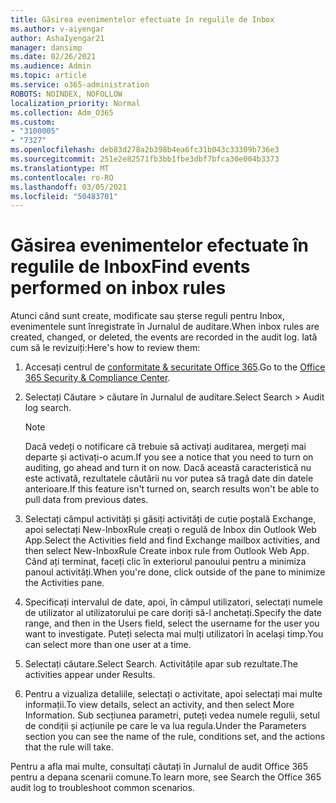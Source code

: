 ```yaml
---
title: Găsirea evenimentelor efectuate în regulile de Inbox
ms.author: v-aiyengar
author: AshaIyengar21
manager: dansimp
ms.date: 02/26/2021
ms.audience: Admin
ms.topic: article
ms.service: o365-administration
ROBOTS: NOINDEX, NOFOLLOW
localization_priority: Normal
ms.collection: Adm_O365
ms.custom:
- "3100005"
- "7327"
ms.openlocfilehash: deb83d278a2b398b4ea6fc31b043c33309b736e3
ms.sourcegitcommit: 251e2e82571fb3bb1fbe3dbf7bfca30e004b3373
ms.translationtype: MT
ms.contentlocale: ro-RO
ms.lasthandoff: 03/05/2021
ms.locfileid: "50483701"
---
```

# <a name="find-events-performed-on-inbox-rules"></a><span data-ttu-id="84d3f-102">Găsirea evenimentelor efectuate în regulile de Inbox</span><span class="sxs-lookup"><span data-stu-id="84d3f-102">Find events performed on inbox rules</span></span>

<span data-ttu-id="84d3f-103">Atunci când sunt create, modificate sau șterse reguli pentru Inbox, evenimentele sunt înregistrate în Jurnalul de auditare.</span><span class="sxs-lookup"><span data-stu-id="84d3f-103">When inbox rules are created, changed, or deleted, the events are recorded in the audit log.</span></span> <span data-ttu-id="84d3f-104">Iată cum să le revizuiți:</span><span class="sxs-lookup"><span data-stu-id="84d3f-104">Here's how to review them:</span></span>

1. <span data-ttu-id="84d3f-105">Accesați centrul de [conformitate & securitate Office 365](https://go.microsoft.com/fwlink/p/?linkid=2077143).</span><span class="sxs-lookup"><span data-stu-id="84d3f-105">Go to the [Office 365 Security & Compliance Center](https://go.microsoft.com/fwlink/p/?linkid=2077143).</span></span>
1. <span data-ttu-id="84d3f-106">Selectați Căutare > căutare în Jurnalul de auditare.</span><span class="sxs-lookup"><span data-stu-id="84d3f-106">Select Search > Audit log search.</span></span>

    > [!NOTE]
    > <span data-ttu-id="84d3f-107">Dacă vedeți o notificare că trebuie să activați auditarea, mergeți mai departe și activați-o acum.</span><span class="sxs-lookup"><span data-stu-id="84d3f-107">If you see a notice that you need to turn on auditing, go ahead and turn it on now.</span></span> <span data-ttu-id="84d3f-108">Dacă această caracteristică nu este activată, rezultatele căutării nu vor putea să tragă date din datele anterioare.</span><span class="sxs-lookup"><span data-stu-id="84d3f-108">If this feature isn't turned on, search results won't be able to pull data from previous dates.</span></span>
1. <span data-ttu-id="84d3f-109">Selectați câmpul activități și găsiți activități de cutie poștală Exchange, apoi selectați New-InboxRule creați o regulă de Inbox din Outlook Web App.</span><span class="sxs-lookup"><span data-stu-id="84d3f-109">Select the Activities field and find Exchange mailbox activities, and then select New-InboxRule Create inbox rule from Outlook Web App.</span></span> <span data-ttu-id="84d3f-110">Când ați terminat, faceți clic în exteriorul panoului pentru a minimiza panoul activități.</span><span class="sxs-lookup"><span data-stu-id="84d3f-110">When you're done, click outside of the pane to minimize the Activities pane.</span></span>
1. <span data-ttu-id="84d3f-111">Specificați intervalul de date, apoi, în câmpul utilizatori, selectați numele de utilizator al utilizatorului pe care doriți să-l anchetați.</span><span class="sxs-lookup"><span data-stu-id="84d3f-111">Specify the date range, and then in the Users field, select the username for the user you want to investigate.</span></span> <span data-ttu-id="84d3f-112">Puteți selecta mai mulți utilizatori în același timp.</span><span class="sxs-lookup"><span data-stu-id="84d3f-112">You can select more than one user at a time.</span></span>
1. <span data-ttu-id="84d3f-113">Selectați căutare.</span><span class="sxs-lookup"><span data-stu-id="84d3f-113">Select Search.</span></span> <span data-ttu-id="84d3f-114">Activitățile apar sub rezultate.</span><span class="sxs-lookup"><span data-stu-id="84d3f-114">The activities appear under Results.</span></span>
1. <span data-ttu-id="84d3f-115">Pentru a vizualiza detaliile, selectați o activitate, apoi selectați mai multe informații.</span><span class="sxs-lookup"><span data-stu-id="84d3f-115">To view details, select an activity, and then select More Information.</span></span> <span data-ttu-id="84d3f-116">Sub secțiunea parametri, puteți vedea numele regulii, setul de condiții și acțiunile pe care le va lua regula.</span><span class="sxs-lookup"><span data-stu-id="84d3f-116">Under the Parameters section you can see the name of the rule, conditions set, and the actions that the rule will take.</span></span>

<span data-ttu-id="84d3f-117">Pentru a afla mai multe, consultați căutați în Jurnalul de audit Office 365 pentru a depana scenarii comune.</span><span class="sxs-lookup"><span data-stu-id="84d3f-117">To learn more, see Search the Office 365 audit log to troubleshoot common scenarios.</span></span>